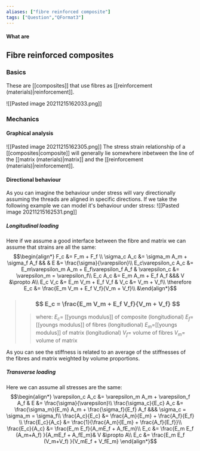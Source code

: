 ```yaml
---
aliases: ["fibre reinforced composite"]
tags: ["Question","QFormat3"]
---
```


#### What are
## Fibre reinforced composites
### Basics
These are [[composites]] that use fibres as [[reinforcement (materials)|reinforcement]].

![[Pasted image 20211215162033.png]]

### Mechanics
#### Graphical analysis
![[Pasted image 20211215162305.png]]
The stress strain relationship of a [[composites|composite]] will generally lie somewhere inbetween the line of the [[matrix (materials)|matrix]] and the [[reinforcement (materials)|reinforcement]].

#### Directional behaviour
As you can imagine the behaviour under stress will vary directionally assuming the threads are aligned in specific directions. If we take the following example we can model it's behaviour under stress:
![[Pasted image 20211215162531.png]]

##### Longitudinal loading
Here if we assume a good interface between the fibre and matrix we can assume that strains are all the same:
$$\begin{align*}
F_c &= F_m + F_f \\
\sigma_c A_c &= \sigma_m A_m + \sigma_f A_f && & E &= \frac{\sigma}{\varepsilon}\\
E_c\varepsilon_c A_c &= E_m\varepsilon_m A_m + E_f\varepsilon_f A_f & \varepsilon_c &= \varepsilon_m = \varepsilon_f\\
E_c A_c &= E_m A_m + E_f A_f &&& V &\propto A\\
E_c V_c &= E_m V_m + E_f V_f & V_c &= V_m + V_f\\
\therefore E_c &= \frac{E_m V_m + E_f V_f}{V_m + V_f}\\
&\end{align*}$$
> ### $$ E_c = \frac{E_m V_m + E_f V_f}{V_m + V_f} $$ 
>> where:
>> $E_c=$ [[youngs modulus]] of composite (longitudional) 
>> $E_f=$ [[youngs modulus]] of fibres (longitudional) 
>> $E_m=$[[youngs modulus]] of matrix (longitudional) 
>> $V_f=$ volume of fibres
>> $V_m=$ volume of matrix

As you can see the stiffness is related to an average of the stiffnesses of the fibres and matrix weighted by volume proportions.

##### Transverse loading
Here we can assume all stresses are the same:
$$\begin{align*}
\varepsilon_c A_c &= \varepsilon_m A_m + \varepsilon_f A_f & E &= \frac{\sigma}{\varepsilon}\\
\frac{\sigma_c}{E_c} A_c &= \frac{\sigma_m}{E_m} A_m + \frac{\sigma_f}{E_f} A_f  &&& \sigma_c = \sigma_m = \sigma_f\\
\frac{A_c}{E_c}  &= \frac{A_m}{E_m}  + \frac{A_f}{E_f} \\
\frac{E_c}{A_c}  &= \frac{1}{\frac{A_m}{E_m}  + \frac{A_f}{E_f}}\\
\frac{E_c}{A_c}  &= \frac{E_m E_f}{A_mE_f  + A_fE_m}\\
E_c  &= \frac{E_m E_f (A_m+A_f) }{A_mE_f  + A_fE_m}& V &\propto A\\
E_c  &= \frac{E_m E_f (V_m+V_f) }{V_mE_f  + V_fE_m}
\end{align*}$$